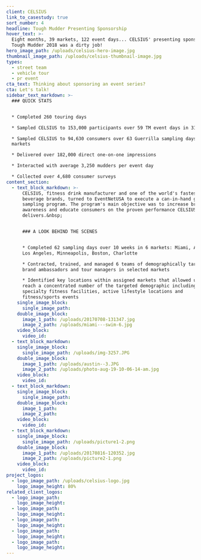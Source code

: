 ```yaml
---
client: CELSIUS
link_to_casestudy: true
sort_number: 4
headline: Tough Mudder Presenting Sponsorship
hover_text: >-
  Eight months, 39 markets, 122 event days... CELSIUS' presenting sponsorship of
  Tough Mudder 2018 was a dirty job!
hero_image_path: /uploads/celsius-hero-image.jpg
thumbnail_image_path: /uploads/celsius-thumbnail-image.jpg
types:
  - street team
  - vehicle tour
  - pr event
cta_text: Thinking about sponsoring an event series?
cta: Let's talk!
sidebar_text_markdown: >-
  ### QUICK STATS


  * Completed 260 touring days

  * Sampled CELSIUS to 153,000 participants over 59 TM event days in 31 markets

  * Sampled CELSIUS to 94,630 consumers over 63 Guerrilla sampling days in 8
  markets

  * Delivered over 182,000 direct one-on-one impressions

  * Interacted with average 3,250 mudders per event day

  * Collected over 4,680 consumer surveys
content_section:
  - text_block_markdown: >-
      CELSIUS, fitness drink manufacturer and one of the world's fastest growing
      beverage brands, turned to EventNetUSA to execute a can-in-hand guerrilla
      sampling program. The program's main objective was to increase brand
      awareness and educate consumers on the proven performance CELSIUS
      delivers.&nbsp;


      ### A LOOK BEHIND THE SCENES


      * Completed 62 sampling days over 10 weeks in 6 markets: Miami, Austin,
      Los Angeles, Minneapolis, Boston, Charlotte

      * Contracted, trained, and managed 6 teams of demographically targeted
      brand ambassadors and tour managers in selected markets

      * Identified key locations within assigned markets that allowed us to
      reach a concentrated number of the targeted demographic including gyms and
      specialty fitness facilities, active lifestyle locations and
      fitness/sports events
    single_image_block:
      single_image_path:
    double_image_block:
      image_1_path: /uploads/20170708-131347.jpg
      image_2_path: /uploads/miami---swim-6.jpg
    video_block:
      video_id:
  - text_block_markdown:
    single_image_block:
      single_image_path: /uploads/img-3257.JPG
    double_image_block:
      image_1_path: /uploads/austin--3.JPG
      image_2_path: /uploads/photo-aug-19-10-06-14-am.jpg
    video_block:
      video_id:
  - text_block_markdown:
    single_image_block:
      single_image_path:
    double_image_block:
      image_1_path:
      image_2_path:
    video_block:
      video_id:
  - text_block_markdown:
    single_image_block:
      single_image_path: /uploads/picture1-2.png
    double_image_block:
      image_1_path: /uploads/20170816-120352.jpg
      image_2_path: /uploads/picture2-1.png
    video_block:
      video_id:
project_logos:
  - logo_image_path: /uploads/celsius-logo.jpg
    logo_image_height: 80%
related_client_logos:
  - logo_image_path:
    logo_image_height:
  - logo_image_path:
    logo_image_height:
  - logo_image_path:
    logo_image_height:
  - logo_image_path:
    logo_image_height:
  - logo_image_path:
    logo_image_height:
---
```

